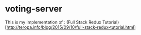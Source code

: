 # voting-server

This is my implementation of : (Full Stack Redux Tutorial)[http://teropa.info/blog/2015/09/10/full-stack-redux-tutorial.html]
